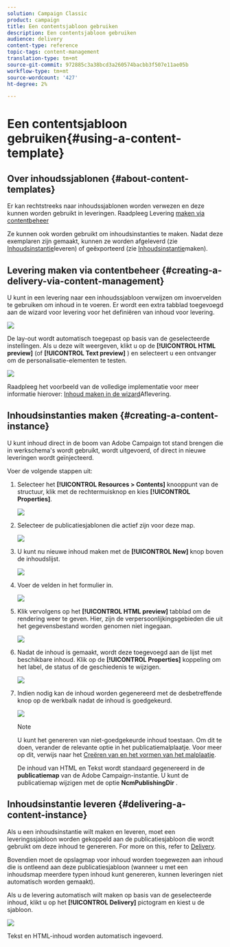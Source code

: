 ```yaml
---
solution: Campaign Classic
product: campaign
title: Een contentsjabloon gebruiken
description: Een contentsjabloon gebruiken
audience: delivery
content-type: reference
topic-tags: content-management
translation-type: tm+mt
source-git-commit: 972885c3a38bcd3a260574bacbb3f507e11ae05b
workflow-type: tm+mt
source-wordcount: '427'
ht-degree: 2%

---
```



# Een contentsjabloon gebruiken{#using-a-content-template}

## Over inhoudssjablonen {#about-content-templates}

Er kan rechtstreeks naar inhoudssjablonen worden verwezen en deze kunnen worden gebruikt in leveringen. Raadpleeg Levering [maken via contentbeheer](#creating-a-delivery-via-content-management)

Ze kunnen ook worden gebruikt om inhoudsinstanties te maken. Nadat deze exemplaren zijn gemaakt, kunnen ze worden afgeleverd (zie [Inhoudsinstantie](#delivering-a-content-instance)leveren) of geëxporteerd (zie [Inhoudsinstantie](#creating-a-content-instance)maken).

## Levering maken via contentbeheer {#creating-a-delivery-via-content-management}

U kunt in een levering naar een inhoudssjabloon verwijzen om invoervelden te gebruiken om inhoud in te voeren. Er wordt een extra tabblad toegevoegd aan de wizard voor levering voor het definiëren van inhoud voor levering.

![](assets/s_ncs_content_deliver_a_content.png)

De lay-out wordt automatisch toegepast op basis van de geselecteerde instellingen. Als u deze wilt weergeven, klikt u op de **[!UICONTROL HTML preview]** (of **[!UICONTROL Text preview]** ) en selecteert u een ontvanger om de personalisatie-elementen te testen.

![](assets/s_ncs_content_deliver_a_content_html.png)

Raadpleeg het voorbeeld van de volledige implementatie voor meer informatie hierover: [Inhoud maken in de wizard](../../delivery/using/use-case--creating-content-management.md#creating-content-in-the-delivery-wizard)Aflevering.

## Inhoudsinstanties maken {#creating-a-content-instance}

U kunt inhoud direct in de boom van Adobe Campaign tot stand brengen die in werkschema&#39;s wordt gebruikt, wordt uitgevoerd, of direct in nieuwe leveringen wordt geïnjecteerd.

Voer de volgende stappen uit:

1. Selecteer het **[!UICONTROL Resources > Contents]** knooppunt van de structuur, klik met de rechtermuisknop en kies **[!UICONTROL Properties]**.

   ![](assets/s_ncs_content_folder_properties.png)

1. Selecteer de publicatiesjablonen die actief zijn voor deze map.

   ![](assets/s_ncs_content_folder_templates.png)

1. U kunt nu nieuwe inhoud maken met de **[!UICONTROL New]** knop boven de inhoudslijst.

   ![](assets/s_ncs_content_folder_create_a_template.png)

1. Voer de velden in het formulier in.

   ![](assets/s_ncs_content_folder_use_a_template.png)

1. Klik vervolgens op het **[!UICONTROL HTML preview]** tabblad om de rendering weer te geven. Hier, zijn de verpersoonlijkingsgebieden die uit het gegevensbestand worden genomen niet ingegaan.

   ![](assets/s_ncs_content_folder_use_a_template_preview.png)

1. Nadat de inhoud is gemaakt, wordt deze toegevoegd aan de lijst met beschikbare inhoud. Klik op de **[!UICONTROL Properties]** koppeling om het label, de status of de geschiedenis te wijzigen.

   ![](assets/s_ncs_content_folder_template_properties.png)

1. Indien nodig kan de inhoud worden gegenereerd met de desbetreffende knop op de werkbalk nadat de inhoud is goedgekeurd.

   ![](assets/s_ncs_content_folder_template_generate.png)

   >[!NOTE]
   >
   >U kunt het genereren van niet-goedgekeurde inhoud toestaan. Om dit te doen, verander de relevante optie in het publicatiemalplaatje. Voor meer op dit, verwijs naar het [Creëren van en het vormen van het malplaatje](../../delivery/using/publication-templates.md#creating-and-configuring-the-template).

   De inhoud van HTML en Tekst wordt standaard gegenereerd in de **publicatiemap** van de Adobe Campaign-instantie. U kunt de publicatiemap wijzigen met de optie **NcmPublishingDir** .

## Inhoudsinstantie leveren {#delivering-a-content-instance}

Als u een inhoudsinstantie wilt maken en leveren, moet een leveringssjabloon worden gekoppeld aan de publicatiesjabloon die wordt gebruikt om deze inhoud te genereren. For more on this, refer to [Delivery](../../delivery/using/publication-templates.md#delivery).

Bovendien moet de opslagmap voor inhoud worden toegewezen aan inhoud die is ontleend aan deze publicatiesjabloon (wanneer u met een inhoudsmap meerdere typen inhoud kunt genereren, kunnen leveringen niet automatisch worden gemaakt).

Als u de levering automatisch wilt maken op basis van de geselecteerde inhoud, klikt u op het **[!UICONTROL Delivery]** pictogram en kiest u de sjabloon.

![](assets/s_ncs_content_folder_create_the_delivery.png)

Tekst en HTML-inhoud worden automatisch ingevoerd.
